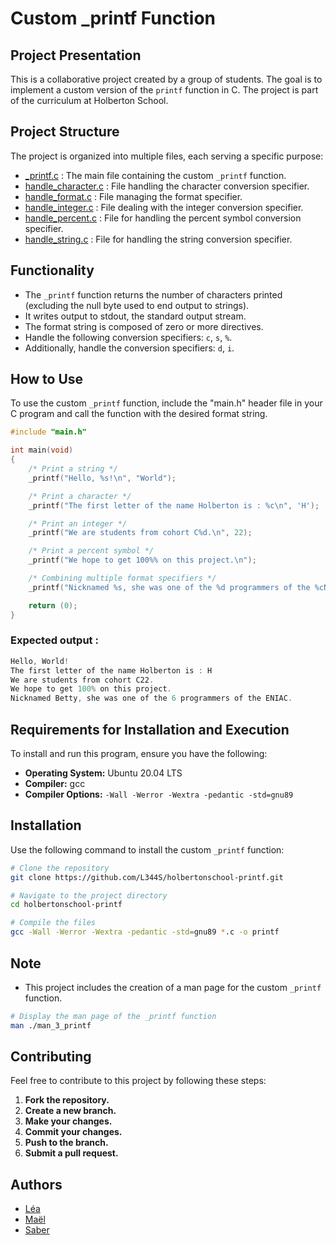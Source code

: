 # Custom _printf Function

## Project Presentation

This is a collaborative project created by a group of students. The goal is to implement a custom version of the `printf` function in C. The project is part of the curriculum at Holberton School.

## Project Structure

The project is organized into multiple files, each serving a specific purpose:
- [\_printf.c](https://github.com/L344S/holbertonschool-printf/blob/main/_printf.c) : The main file containing the custom `_printf` function.
- [handle_character.c](https://github.com/L344S/holbertonschool-printf/blob/main/handle_character.c) : File handling the character conversion specifier.
- [handle_format.c](https://github.com/L344S/holbertonschool-printf/blob/main/handle_format.c) : File managing the format specifier.
- [handle_integer.c](https://github.com/L344S/holbertonschool-printf/blob/main/handle_integer.c) : File dealing with the integer conversion specifier.
- [handle_percent.c](https://github.com/L344S/holbertonschool-printf/blob/main/handle_percent.c) : File for handling the percent symbol conversion specifier.
- [handle_string.c](https://github.com/L344S/holbertonschool-printf/blob/main/handle_string.c) : File for handling the string conversion specifier.

## Functionality

- The `_printf` function returns the number of characters printed (excluding the null byte used to end output to strings).
- It writes output to stdout, the standard output stream.
- The format string is composed of zero or more directives.
- Handle the following conversion specifiers: `c`, `s`, `%`.
- Additionally, handle the conversion specifiers: `d`, `i`.

## How to Use

To use the custom `_printf` function, include the "main.h" header file in your C program and call the function with the desired format string.

```c
#include "main.h"

int main(void)
{
    /* Print a string */
    _printf("Hello, %s!\n", "World");

    /* Print a character */
    _printf("The first letter of the name Holberton is : %c\n", 'H');

    /* Print an integer */
    _printf("We are students from cohort C%d.\n", 22);

    /* Print a percent symbol */
    _printf("We hope to get 100%% on this project.\n");

    /* Combining multiple format specifiers */
    _printf("Nicknamed %s, she was one of the %d programmers of the %cNIAC.\n", "Betty", 6, 'E');

    return (0);
}
```
### Expected output : 
```c
Hello, World!
The first letter of the name Holberton is : H
We are students from cohort C22.
We hope to get 100% on this project.
Nicknamed Betty, she was one of the 6 programmers of the ENIAC.
```
## Requirements for Installation and Execution

To install and run this program, ensure you have the following:

- **Operating System:** Ubuntu 20.04 LTS
- **Compiler:** gcc
- **Compiler Options:** `-Wall -Werror -Wextra -pedantic -std=gnu89`

## Installation

Use the following command to install the custom `_printf` function:

```bash
# Clone the repository
git clone https://github.com/L344S/holbertonschool-printf.git

# Navigate to the project directory
cd holbertonschool-printf

# Compile the files
gcc -Wall -Werror -Wextra -pedantic -std=gnu89 *.c -o printf
```
## Note

- This project includes the creation of a man page for the custom `_printf` function.
```bash
# Display the man page of the _printf function
man ./man_3_printf
```
## Contributing

Feel free to contribute to this project by following these steps:

1. **Fork the repository.**
2. **Create a new branch.**
3. **Make your changes.**
4. **Commit your changes.**
5. **Push to the branch.**
6. **Submit a pull request.**

## Authors

- [Léa](https://github.com/L344S)
- [Maël](https://github.com/maelpseudo)
- [Saber](https://github.com/hakun0)
